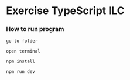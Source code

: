 # Exercise TypeScript ILC

### How to run program

```
go to folder

open terminal

npm install

npm run dev

```
